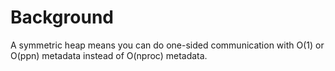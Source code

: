 # Background

A symmetric heap means you can do one-sided communication with O(1) or O(ppn) metadata instead of O(nproc) metadata.
